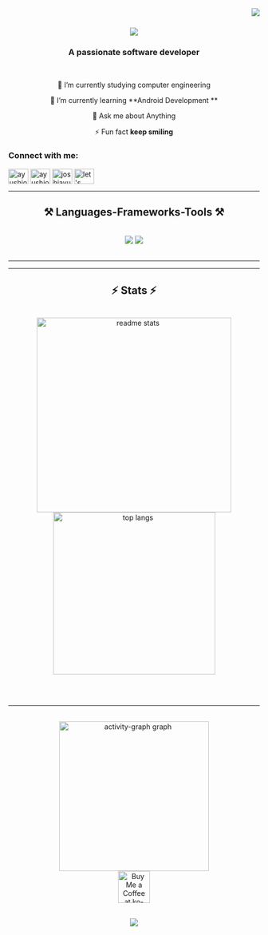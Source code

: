 <img align="right" src="https://visitor-badge.laobi.icu/badge?page_id=ayushjoshi-dehub.ayushjoshi-dehub" />

<h1 align="center">
    <img src="https://readme-typing-svg.herokuapp.com/?font=Righteous&size=35&center=true&vCenter=true&width=500&height=70&duration=4000&lines=Hi+There!+👋;+I'm+Ayush+joshi!;" />
</h1>

<h3 align="center">A passionate software developer </h3>

<br/>


<div align="center">
 
 🔭 I’m currently studying computer engineering
 
 🌱 I’m currently learning **Android Development **

💬 Ask me about Anything

⚡ Fun fact **keep smiling**

</div>
 
<div 
  <br/>  <h3 align="left">Connect with me:</h3>
<p align="left">
<a href="https://linkedin.com/in/ayushjoshi" target="blank"><img align="center" src="https://raw.githubusercontent.com/rahuldkjain/github-profile-readme-generator/master/src/images/icons/Social/linked-in-alt.svg" alt="ayushjoshi" height="30" width="40" /></a>
<a href="https://fb.com/ayushjoshi" target="blank"><img align="center" src="https://raw.githubusercontent.com/rahuldkjain/github-profile-readme-generator/master/src/images/icons/Social/facebook.svg" alt="ayushjoshi" height="30" width="40" /></a>
<a href="https://instagram.com/joshiayush78" target="blank"><img align="center" src="https://raw.githubusercontent.com/rahuldkjain/github-profile-readme-generator/master/src/images/icons/Social/instagram.svg" alt="joshiayush78" height="30" width="40" /></a>
<a href="https://www.youtube.com/c/let's invent" target="blank"><img align="center" src="https://raw.githubusercontent.com/rahuldkjain/github-profile-readme-generator/master/src/images/icons/Social/youtube.svg" alt="let's invent" height="30" width="40" /></a>
</p>
</div>

<hr/>


<h2 align="center">⚒️ Languages-Frameworks-Tools ⚒️</h2>
<br/>
<div align="center">
    <img src="https://skillicons.dev/icons?i=html,css,vscode,github,figma,git" />
    <img src="https://skillicons.dev/icons?i=python,javascript,c,cpp,java,kotlin" /><br>
</div>

<br/>
<hr/>



<hr/>

<h2 align="center">⚡ Stats ⚡</h2>
<br>
<div align=center>
  
  <img width=390 src="https://github-readme-stats.vercel.app/api?username=ayushjoshi-dehub&count_private=true&show_icons=true&theme=react&rank_icon=github&border_radius=10" alt="readme stats" />
  <br/>
  <img width=325 align="center" src="https://github-readme-stats.vercel.app/api/top-langs/?username=ayushjoshi-dehub&hide=HTML&langs_count=8&layout=compact&theme=react&border_radius=10&size_weight=0.5&count_weight=0.5&exclude_repo=github-readme-stats" alt="top langs" />
</div>

<br/><br/>

<hr/>

<br/>
<div align="center">
    <img src="https://github-readme-activity-graph.vercel.app/graph?username=ayushjoshi-dehub&radius=16&theme=vue&area=true&order=5" height="300" alt="activity-graph graph"  />
    <div style="display: flex; justify-content: center; align-items: center; gap: 10px;">
  
</div>


<div align="center">
<a href='https://ko-fi.com/your-ko-fi-page' target='_blank'><img height='64' style='border:0px;height:64px;' src='https://storage.ko-fi.com/cdn/kofi1.png?v=3' border='0' alt='Buy Me a Coffee at ko-fi.com' /></a>
</div>

<br/>
<p align="center">
     <img src="https://capsule-render.vercel.app/api?type=waving&color=gradient&height=100&section=footer"/>
</p>
